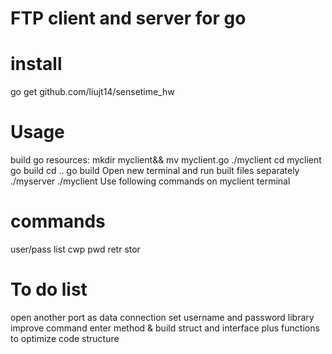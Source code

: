 # FTP client and server for go
# install
go get github.com/liujt14/sensetime_hw
# Usage
build go resources:
mkdir myclient&& mv myclient.go ./myclient
cd myclient
go build
cd ..
go build
Open new terminal and run  built files separately 
./myserver
./myclient
Use following commands on myclient terminal 
# commands
user/pass
list
cwp
pwd
retr
stor 
# To do list
open another port as data connection
set username and password library
improve command enter method
& build struct and interface plus functions to optimize code structure
